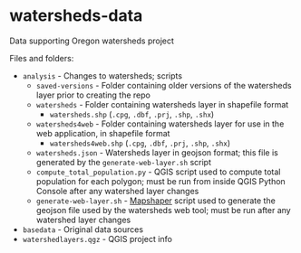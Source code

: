 # watersheds-data
Data supporting Oregon watersheds project

Files and folders:

* ```analysis``` - Changes to watersheds; scripts
    * ```saved-versions``` - Folder containing older versions of the watersheds layer prior to creating the repo
    * ```watersheds``` - Folder containing watersheds layer in shapefile format
      * ```watersheds.shp``` (```.cpg```, ```.dbf```, ```.prj```, ```.shp```, ```.shx```)
    * ```watersheds4web``` - Folder containing watersheds layer for use in the web application, in shapefile format
      * ```watersheds4web.shp``` (```.cpg```, ```.dbf```, ```.prj```, ```.shp```, ```.shx```)
    * ```watersheds.json``` - Watersheds layer in geojson format; this file is generated by the ```generate-web-layer.sh``` script
    * ```compute_total_population.py``` - QGIS script used to compute total population for each polygon; must be run from inside QGIS Python Console after any watershed  layer changes
    * ```generate-web-layer.sh``` - [Mapshaper](https://mapshaper.org/) script used to generate the geojson file used by the watersheds web tool; must be run after any watershed layer changes
* ```basedata``` - Original data sources
* ```watershedlayers.qgz``` - QGIS project info
